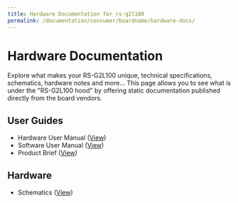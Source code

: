 ```yaml
---
title: Hardware Documentation for rs-g2l100
permalink: /documentation/consumer/boardname/hardware-docs/
---
```


# Hardware Documentation

Explore what makes your RS-G2L100 unique, technical specifications, schematics, hardware notes and more... This page allows you to see what is under the "RS-G2L100 hood" by offering static documentation published directly from the board vendors.

## User Guides
- Hardware User Manual ([View](/hardware-docs/files/RS-G2L100-hardware-userguide.pdf))
- Software User Manual ([View](/hardware-docs/files/RS-G2L100-software-userguide.pdf))
- Product Brief ([View](/hardware-docs/files/RS-G2L100_Specification.pdf))

## Hardware
<!---
- BOM ([View](/hardware-docs/files/RS-G2L100_Schematic.pdf) / [Download](https://github.com/xingGTC/rs-g2l100/blob/main/hardware-docs/files/RS-G2L100_Schematic.pdf))
-->
- Schematics ([View](/hardware-docs/files/RS-G2L100_Schematic.pdf))
